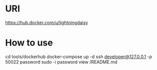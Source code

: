 # URI
https://hub.docker.com/u/lightningdaisy

# How to use
  cd tools/dockerhub
  docker-compose up -d
  ssh developer@127.0.0.1 -p 50022
  password
  sudo -i
  password
  view /README.md

